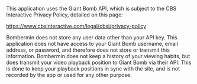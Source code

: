 This application uses the Giant Bomb API, which is subject to the CBS Interactive Privacy Policy, detailed on this page:

https://www.cbsinteractive.com/legal/cbsi/privacy-policy

Bombermin does not store any user data other than your API key. This application does not have access to your Giant Bomb username, email address, or password, and therefore does not store or transmit this information. Bombermin does not keep a history of your viewing habits, but does transmit your video playback position to Giant Bomb via their API. This is done to keep your playback positions in sync with the site, and is not recorded by the app or used for any other purpose.

